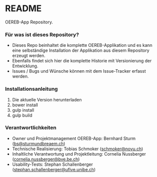 # README #

OEREB-App Repository.

### Für was ist dieses Repository? ###

* Dieses Repo beinhaltet die komplette OEREB-Applikation und es kann eine selbständige Installation der Applikation aus diesem Repository erzeugt werden.
* Ebenfalls findet sich hier die komplette Historie mit Versionierung der Entwicklung. 
* Issues / Bugs und Wünsche können mit dem Issue-Tracker erfasst werden.

### Installationsanleitung ###

1. Die aktuelle Version herunterladen
2. bower install
3. gulp install
4. gulp build


### Verantwortlichkeiten ###

* Owner und Projektmanagement OEREB-App: Bernhard Sturm (bs@sturmundbreaem.ch)
* Technische Realisierung: Tobias Schmoker (schmoker@novu.ch)
* Inhaltliche Verantwortung und Projektleitung: Cornelia Nussberger (cornelia.nussberger@bve.be.ch)
* Usability-Tests: Stephan Schallenberger (stephan.schallenberger@ufive.unibe.ch)